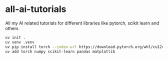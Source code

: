# all-ai-tutorials

All my AI related tutorials for different libraries like pytorch, scikit learn and others

```bash
uv init .
uv venv .venv
uv pip install torch --index-url https://download.pytorch.org/whl/cu124
uv add torch numpy scikit-learn pandas matplotlib
```
